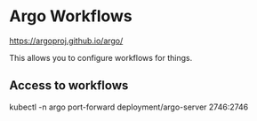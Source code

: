 # Argo Workflows

https://argoproj.github.io/argo/

This allows you to configure workflows for things.

## Access to workflows

kubectl -n argo port-forward deployment/argo-server 2746:2746

